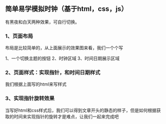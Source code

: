 ## 简单易学模拟时钟（基于html，css，js）

有黑夜和白天两种效果，可自行切换。

### 1、页面布局
布局是比较简单的，从上面展示的效果图来看，我们一个个写

1、一个切换主题的按钮
2、时钟区域
3、时间日期展示区域

### 2、页面样式：实现指针，和时间日期样式
我们根据上面写的html来写样式

### 3、实现指针旋转效果
当写好html和css样式后，我们可以得到文章开头的静态的样子，但是如何根据获取的时间来实现指针的旋转才是难点，让我们一起来完成吧